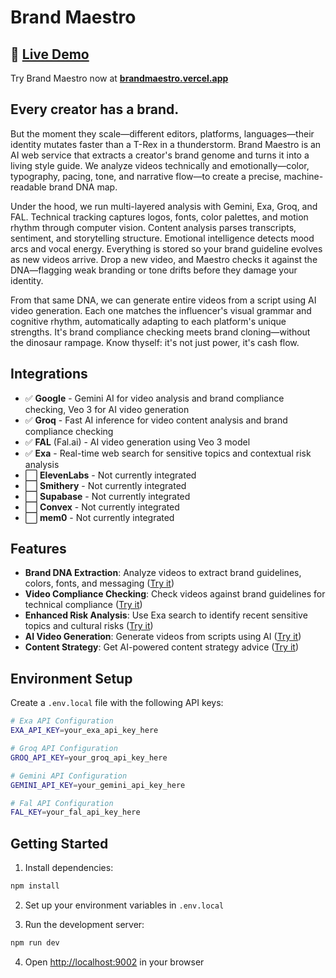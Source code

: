 # Brand Maestro

## 🚀 [Live Demo](https://brandmaestro.vercel.app/)

Try Brand Maestro now at **[brandmaestro.vercel.app](https://brandmaestro.vercel.app/)**

## Every creator has a brand.

But the moment they scale—different editors, platforms, languages—their identity mutates faster than a T-Rex in a thunderstorm. Brand Maestro is an AI web service that extracts a creator's brand genome and turns it into a living style guide. We analyze videos technically and emotionally—color, typography, pacing, tone, and narrative flow—to create a precise, machine-readable brand DNA map.

Under the hood, we run multi-layered analysis with Gemini, Exa, Groq, and FAL. Technical tracking captures logos, fonts, color palettes, and motion rhythm through computer vision. Content analysis parses transcripts, sentiment, and storytelling structure. Emotional intelligence detects mood arcs and vocal energy. Everything is stored so your brand guideline evolves as new videos arrive. Drop a new video, and Maestro checks it against the DNA—flagging weak branding or tone drifts before they damage your identity.

From that same DNA, we can generate entire videos from a script using AI video generation. Each one matches the influencer's visual grammar and cognitive rhythm, automatically adapting to each platform's unique strengths. It's brand compliance checking meets brand cloning—without the dinosaur rampage. Know thyself: it's not just power, it's cash flow.

## Integrations

- ✅ **Google** - Gemini AI for video analysis and brand compliance checking, Veo 3 for AI video generation
- ✅ **Groq** - Fast AI inference for video content analysis and brand compliance checking
- ✅ **FAL** (Fal.ai) - AI video generation using Veo 3 model
- ✅ **Exa** - Real-time web search for sensitive topics and contextual risk analysis
- ⬜ **ElevenLabs** - Not currently integrated
- ⬜ **Smithery** - Not currently integrated
- ⬜ **Supabase** - Not currently integrated
- ⬜ **Convex** - Not currently integrated
- ⬜ **mem0** - Not currently integrated

## Features

- **Brand DNA Extraction**: Analyze videos to extract brand guidelines, colors, fonts, and messaging ([Try it](https://brandmaestro.vercel.app/))
- **Video Compliance Checking**: Check videos against brand guidelines for technical compliance ([Try it](https://brandmaestro.vercel.app/brandcheck))
- **Enhanced Risk Analysis**: Use Exa search to identify recent sensitive topics and cultural risks ([Try it](https://brandmaestro.vercel.app/brandcheck))
- **AI Video Generation**: Generate videos from scripts using AI ([Try it](https://brandmaestro.vercel.app/vidgen))
- **Content Strategy**: Get AI-powered content strategy advice ([Try it](https://brandmaestro.vercel.app/))

## Environment Setup

Create a `.env.local` file with the following API keys:

```bash
# Exa API Configuration
EXA_API_KEY=your_exa_api_key_here

# Groq API Configuration
GROQ_API_KEY=your_groq_api_key_here

# Gemini API Configuration
GEMINI_API_KEY=your_gemini_api_key_here

# Fal API Configuration
FAL_KEY=your_fal_api_key_here

```

## Getting Started

1. Install dependencies:
```bash
npm install
```

2. Set up your environment variables in `.env.local`

3. Run the development server:
```bash
npm run dev
```

4. Open [http://localhost:9002](http://localhost:9002) in your browser


